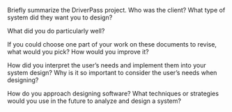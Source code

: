 Briefly summarize the DriverPass project. Who was the client? What type of system did they want you to design?


What did you do particularly well?


If you could choose one part of your work on these documents to revise, what would you pick? How would you improve it?


How did you interpret the user’s needs and implement them into your system design? Why is it so important to consider the user’s needs when designing?


How do you approach designing software? What techniques or strategies would you use in the future to analyze and design a system?

